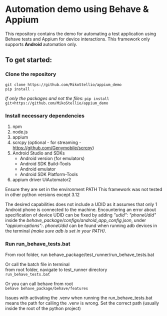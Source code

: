 # Automation demo using Behave & Appium

This repository contains the demo for automating a test application using Behave tests and Appium for device 
interactions. This framework only supports **Android** automation only.
## To get started:
### Clone the repository

`git clone https://github.com/MikoStellio/appium_demo`  
`pip install .`

_If only the packages and not the files:_
`pip install git+https://github.com/MikoStellio/appium_demo`

### Install necessary dependencies
1. npm
2. node.js
3. appium
4. scrcpy (optional - for streaming - https://github.com/Genymobile/scrcpy)
5. Android Studio and SDKs
   * Android version (for emulators)
   * Android SDK Build-Tools
   * Android emulator
   * Android SDK Platform-Tools
6. appium driver UiAutomator2

Ensure they are set in the environment PATH
This framework was not tested in other python versions except 3.12

The desired capabilities does not include a UDID as it assumes that only 1 Android phone is connected to the machine. 
Encountering an error about specification of device UDID can be fixed by adding _"udid": "phoneUdid"_ inside the 
_behave_package/configs/android_app_config.json_, under _"appium:options":_. _phoneUdid_ can be found when running
adb devices in the terminal _(make sure adb is set in your PATH)_.

### Run run_behave_tests.bat
From root folder, run behave_package/test_runner/run_behave_tests.bat  

Or call the batch file in terminal  
from root folder, navigate to test_runner directory  
`run_behave_tests.bat`

Or you can call behave from root  
`behave behave_package/behave/features`  

Issues with activating the .venv when running the run_behave_tests.bat means the path for calling the .venv is wrong.
Set the correct path (usually inside the root of the python project)
